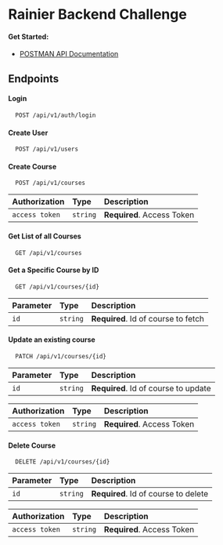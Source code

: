 # Rainier Backend Challenge

#### Get Started:

- [POSTMAN API Documentation](https://documenter.getpostman.com/view/21489763/2s9YkobfY3)

## Endpoints

#### Login

```
  POST /api/v1/auth/login
```

#### Create User

```http
  POST /api/v1/users
```

#### Create Course

```http
  POST /api/v1/courses
```

| Authorization  | Type     | Description                |
| :------------- | :------- | :------------------------- |
| `access token` | `string` | **Required**. Access Token |

#### Get List of all Courses

```http
  GET /api/v1/courses
```

#### Get a Specific Course by ID

```http
  GET /api/v1/courses/{id}
```

| Parameter | Type     | Description                         |
| :-------- | :------- | :---------------------------------- |
| `id`      | `string` | **Required**. Id of course to fetch |

#### Update an existing course

```http
  PATCH /api/v1/courses/{id}
```

| Parameter | Type     | Description                          |
| :-------- | :------- | :----------------------------------- |
| `id`      | `string` | **Required**. Id of course to update |

| Authorization  | Type     | Description                |
| :------------- | :------- | :------------------------- |
| `access token` | `string` | **Required**. Access Token |

#### Delete Course

```http
  DELETE /api/v1/courses/{id}
```

| Parameter | Type     | Description                          |
| :-------- | :------- | :----------------------------------- |
| `id`      | `string` | **Required**. Id of course to delete |

| Authorization  | Type     | Description                |
| :------------- | :------- | :------------------------- |
| `access token` | `string` | **Required**. Access Token |
